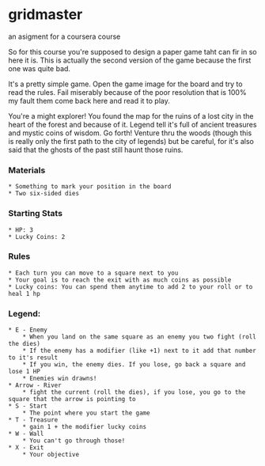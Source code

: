 # gridmaster
an asigment for a coursera course

So for this course you're supposed to design a paper game taht can fir in  so here it is. This is actually the second version of the game because the first one was quite bad.

It's a pretty simple game. Open the game image for the board and try to read the rules. Fail miserably because of the poor resolution that is 100% my fault them come back here and read it to play.

You're a might explorer! You found the map for the ruins of a lost city in the heart of the forest and because of it. Legend tell it's full of ancient treasures and mystic coins of wisdom. Go forth! Venture thru the woods (though this is really only the first path to the city of legends) but be careful, for it's also said that the ghosts of the past still haunt those ruins.

### Materials
    * Something to mark your position in the board
    * Two six-sided dies

### Starting Stats
    * HP: 3
    * Lucky Coins: 2

### Rules
    * Each turn you can move to a square next to you
    * Your goal is to reach the exit with as much coins as possible
    * Lucky coins: You can spend them anytime to add 2 to your roll or to heal 1 hp

### Legend:
    * E - Enemy
        * When you land on the same square as an enemy you two fight (roll the dies)
        * If the enemy has a modifier (like +1) next to it add that number to it's result
        * If you win, the enemy dies. If you lose, go back a square and lose 1 HP
        * Enemies win drawns!
    * Arrow - River
        * fight the current (roll the dies), if you lose, you go to the square that the arrow is pointing to
    * S - Start
        * The point where you start the game
    * T - Treasure
        * gain 1 + the modifier lucky coins
    * W - Wall
        * You can't go through those!
    * X - Exit
        * Your objective